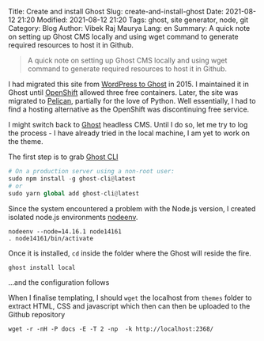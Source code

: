 Title: Create and install Ghost 
Slug: create-and-install-ghost
Date: 2021-08-12 21:20
Modified: 2021-08-12 21:20
Tags: ghost, site generator, node, git
Category: Blog
Author: Vibek Raj Maurya
Lang: en
Summary: A quick note on setting up Ghost CMS locally and using wget command to generate required resources to host it in Github. 

> A quick note on setting up Ghost CMS locally and using wget command to generate required resources to host it in Github. 

I had migrated this site from [WordPress to Ghost](https://rvibek.com.np/new-blog-again-EN.html) in 2015. I maintained it in Ghost until [OpenShift](https://www.openshift.com/) allowed three free containers. Later, the site was migrated to [Pelican](https://getpelican.com/), partially for the love of Python. Well essentially, I had to find a hosting alternative as the OpenShift was discontinuing free service. 


I  might switch back to [Ghost](https://github.com/TryGhost/Ghost) headless CMS. Until I do so, let me try to log the process - I have already tried in the local machine, I am yet to work on the theme.

The first step is to grab [Ghost CLI](https://ghost.org/docs/ghost-cli/)

```python
# On a production server using a non-root user:
sudo npm install -g ghost-cli@latest
# or
sudo yarn global add ghost-cli@latest

```


Since the system encountered a problem with the Node.js version, I created isolated node.js environments [nodeenv](https://pypi.org/project/nodeenv/).  

```console
nodeenv --node=14.16.1 node14161
. node14161/bin/activate

```


Once it is installed, `cd` inside the folder where the Ghost will reside the fire.

```console
ghost install local
```

...and the configuration follows

When I finalise templating, I should ```wget``` the localhost from ```themes``` folder to extract HTML, CSS and javascript which then can then be uploaded to the Github  repository


```console
wget -r -nH -P docs -E -T 2 -np  -k http://localhost:2368/
```






